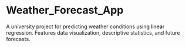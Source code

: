 # Weather_Forecast_App
A university project for predicting weather conditions using linear regression. Features data visualization, descriptive statistics, and future forecasts.
